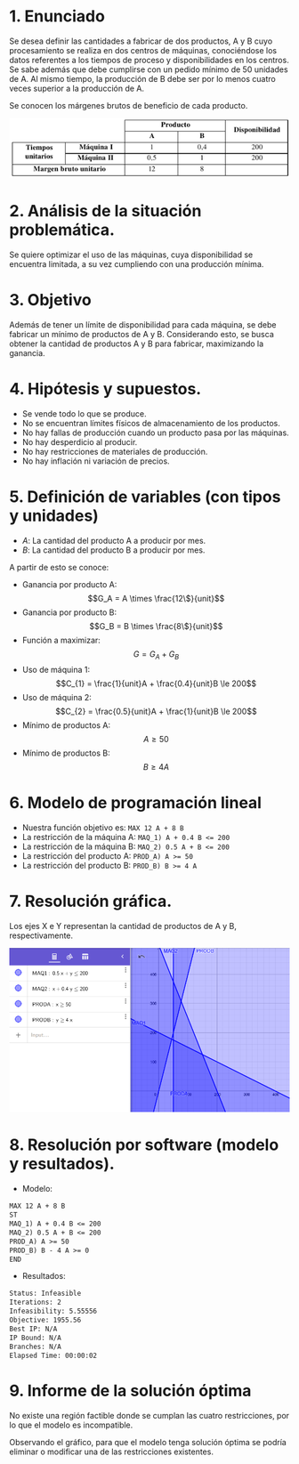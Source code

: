 # 1. Enunciado

Se desea definir las cantidades a fabricar de dos productos, A y B cuyo procesamiento se realiza en dos centros de máquinas, conociéndose los datos referentes a los tiempos de proceso y disponibilidades en los centros. Se sabe además que debe cumplirse con un pedido mínimo de 50 unidades de A. Al mismo tiempo, la producción de B debe ser por lo menos cuatro veces superior a la producción de A.

Se conocen los márgenes brutos de beneficio de cada producto.

![](1.3_tabla.png)

# 2. Análisis de la situación problemática.

Se quiere optimizar el uso de las máquinas, cuya disponibilidad se encuentra limitada, a su vez cumpliendo con una producción mínima.


# 3. Objetivo

Además de tener un límite de disponibilidad para cada máquina, se debe fabricar un mínimo de productos de A y B.
Considerando esto, se busca obtener la cantidad de productos A y B para fabricar, maximizando la ganancia.


# 4. Hipótesis y supuestos.
- Se vende todo lo que se produce.
- No se encuentran límites físicos de almacenamiento de los productos.
- No hay fallas de producción cuando un producto pasa por las máquinas.
- No hay desperdicio al producir.
- No hay restricciones de materiales de producción.
- No hay inflación ni variación de precios.

# 5. Definición de variables (con tipos y unidades)

- $A$: La cantidad del producto A a producir por mes.
- $B$: La cantidad del producto B a producir por mes.

A partir de esto se conoce:

- Ganancia por producto A: 
$$G_A = A \times \frac{12\$}{unit}$$
- Ganancia por producto B: 
$$G_B = B \times \frac{8\$}{unit}$$
- Función a maximizar:
$$G = G_A + G_B$$
- Uso de máquina 1:
$$C_{1} = \frac{1}{unit}A + \frac{0.4}{unit}B \le 200$$
- Uso de máquina 2:
$$C_{2} = \frac{0.5}{unit}A + \frac{1}{unit}B \le 200$$
- Mínimo de productos A:
$$A \ge 50$$
- Mínimo de productos B:
$$B \ge 4A$$

# 6. Modelo de programación lineal

- Nuestra función objetivo es: `MAX 12 A + 8 B`
- La restricción de la máquina A: `MAQ_1) A + 0.4 B <= 200`
- La restricción de la máquina B: `MAQ_2) 0.5 A + B <= 200`
- La restricción del producto A: `PROD_A) A >= 50`
- La restricción del producto B: `PROD_B) B >= 4 A`


# 7. Resolución gráfica.

Los ejes X e Y representan la cantidad de productos de A y B, respectivamente.

![](1.3_grafico.png)

# 8. Resolución por software (modelo y resultados).

- Modelo:
```
MAX 12 A + 8 B
ST
MAQ_1) A + 0.4 B <= 200
MAQ_2) 0.5 A + B <= 200
PROD_A) A >= 50
PROD_B) B - 4 A >= 0
END
```

- Resultados:
```
Status: Infeasible
Iterations: 2
Infeasibility: 5.55556
Objective: 1955.56
Best IP: N/A
IP Bound: N/A
Branches: N/A
Elapsed Time: 00:00:02
```

# 9. Informe de la solución óptima

No existe una región factible donde se cumplan las cuatro restricciones, por lo que el modelo es incompatible.

Observando el gráfico, para que el modelo tenga solución óptima se podría eliminar o modificar una de las restricciones existentes.